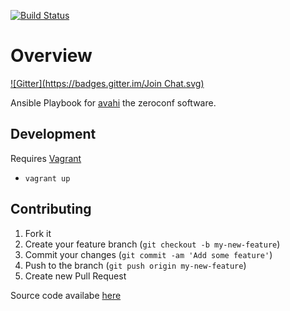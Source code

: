 [![Build Status](https://secure.travis-ci.org/pwelch/ansible-avahi.svg)](http://travis-ci.org/pwelch/ansible-avahi)

# Overview

[![Gitter](https://badges.gitter.im/Join Chat.svg)](https://gitter.im/pwelch/ansible-avahi?utm_source=badge&utm_medium=badge&utm_campaign=pr-badge&utm_content=badge)

Ansible Playbook for [avahi](http://avahi.org/) the zeroconf software.

## Development
Requires [Vagrant](http://www.vagrantup.com/)

- `vagrant up`

## Contributing
1. Fork it
2. Create your feature branch (`git checkout -b my-new-feature`)
3. Commit your changes (`git commit -am 'Add some feature'`)
4. Push to the branch (`git push origin my-new-feature`)
5. Create new Pull Request

Source code availabe [here](https://github.com/pwelch/ansible-avahi)
